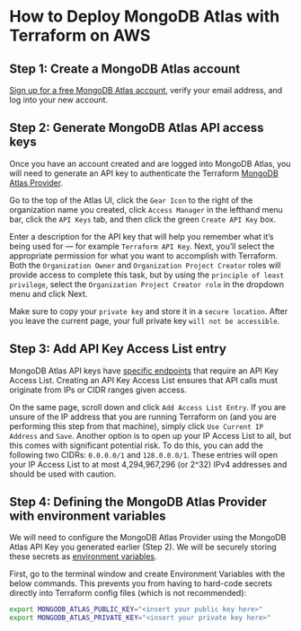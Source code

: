 # How to Deploy MongoDB Atlas with Terraform on AWS

## Step 1: Create a MongoDB Atlas account

[Sign up for a free MongoDB Atlas account](https://www.mongodb.com/cloud/atlas/register), verify your email address, and log into your new account.

## Step 2: Generate MongoDB Atlas API access keys

Once you have an account created and are logged into MongoDB Atlas, you will need to generate an API key to authenticate the Terraform [MongoDB Atlas Provider](https://registry.terraform.io/providers/mongodb/mongodbatlas/).

Go to the top of the Atlas UI, click the `Gear Icon` to the right of the organization name you created, click `Access Manager` in the lefthand menu bar, click the `API Keys` tab, and then click the green `Create API Key` box.

Enter a description for the API key that will help you remember what it’s being used for — for example `Terraform API Key`. Next, you’ll select the appropriate permission for what you want to accomplish with Terraform. Both the `Organization Owner` and `Organization Project Creator` roles will provide access to complete this task, but by using the `principle of least privilege`, select the `Organization Project Creator role` in the dropdown menu and click Next.

Make sure to copy your `private key` and store it in a `secure location`. After you leave the current page, your full private key `will not be accessible`.

## Step 3: Add API Key Access List entry

MongoDB Atlas API keys have [specific endpoints](https://www.mongodb.com/docs/atlas/configure-api-access/#use-api-resources-that-require-an-access-list) that require an API Key Access List. Creating an API Key Access List ensures that API calls must originate from IPs or CIDR ranges given access.

On the same page, scroll down and click `Add Access List Entry`. If you are unsure of the IP address that you are running Terraform on (and you are performing this step from that machine), simply click `Use Current IP Address` and `Save`. Another option is to open up your IP Access List to all, but this comes with significant potential risk. To do this, you can add the following two CIDRs: `0.0.0.0/1` and `128.0.0.0/1`. These entries will open your IP Access List to at most 4,294,967,296 (or 2^32) IPv4 addresses and should be used with caution.

## Step 4: Defining the MongoDB Atlas Provider with environment variables

We will need to configure the MongoDB Atlas Provider using the MongoDB Atlas API Key you generated earlier (Step 2). We will be securely storing these secrets as [environment variables](https://www.cherryservers.com/blog/how-to-set-list-and-manage-linux-environment-variables#:~:text=Linux%20environment%20variables%20are%20dynamic,defined%20in%20the%20SHELL%20variable).

First, go to the terminal window and create Environment Variables with the below commands. This prevents you from having to hard-code secrets directly into Terraform config files (which is not recommended):

```sh
export MONGODB_ATLAS_PUBLIC_KEY="<insert your public key here>"
export MONGODB_ATLAS_PRIVATE_KEY="<insert your private key here>"
```